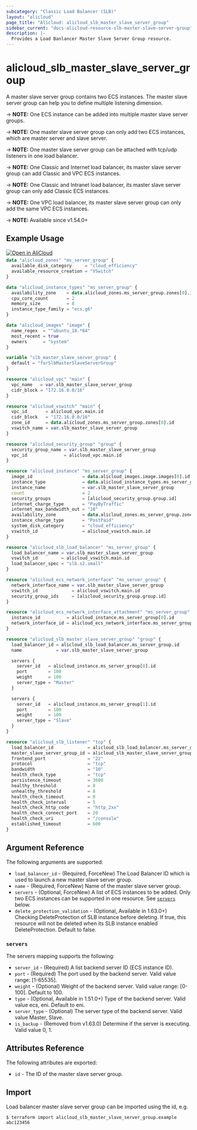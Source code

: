 ```yaml
---
subcategory: "Classic Load Balancer (SLB)"
layout: "alicloud"
page_title: "Alicloud: alicloud_slb_master_slave_server_group"
sidebar_current: "docs-alicloud-resource-slb-master-slave-server-group"
description: |-
  Provides a Load Banlancer Master Slave Server Group resource.
---
```


# alicloud_slb_master_slave_server_group

A master slave server group contains two ECS instances. The master slave server group can help you to define multiple listening dimension.

-> **NOTE:** One ECS instance can be added into multiple master slave server groups.

-> **NOTE:** One master slave server group can only add two ECS instances, which are master server and slave server.

-> **NOTE:** One master slave server group can be attached with tcp/udp listeners in one load balancer.

-> **NOTE:** One Classic and Internet load balancer, its master slave server group can add Classic and VPC ECS instances.

-> **NOTE:** One Classic and Intranet load balancer, its master slave server group can only add Classic ECS instances.

-> **NOTE:** One VPC load balancer, its master slave server group can only add the same VPC ECS instances.

-> **NOTE:** Available since v1.54.0+

## Example Usage

<div style="display: block;margin-bottom: 40px;"><div class="oics-button" style="float: right;position: absolute;margin-bottom: 10px;">
  <a href="https://api.aliyun.com/terraform?resource=alicloud_slb_master_slave_server_group&exampleId=801c7454-2bd4-26f6-8a51-b5e8e13657270a27203e&activeTab=example&spm=docs.r.slb_master_slave_server_group.0.801c74542b&intl_lang=EN_US" target="_blank">
    <img alt="Open in AliCloud" src="https://img.alicdn.com/imgextra/i1/O1CN01hjjqXv1uYUlY56FyX_!!6000000006049-55-tps-254-36.svg" style="max-height: 44px; max-width: 100%;">
  </a>
</div></div>

```terraform
data "alicloud_zones" "ms_server_group" {
  available_disk_category     = "cloud_efficiency"
  available_resource_creation = "VSwitch"
}

data "alicloud_instance_types" "ms_server_group" {
  availability_zone    = data.alicloud_zones.ms_server_group.zones[0].id
  cpu_core_count       = 2
  memory_size          = 8
  instance_type_family = "ecs.g6"
}

data "alicloud_images" "image" {
  name_regex  = "^ubuntu_18.*64"
  most_recent = true
  owners      = "system"
}

variable "slb_master_slave_server_group" {
  default = "forSlbMasterSlaveServerGroup"
}

resource "alicloud_vpc" "main" {
  vpc_name   = var.slb_master_slave_server_group
  cidr_block = "172.16.0.0/16"
}

resource "alicloud_vswitch" "main" {
  vpc_id       = alicloud_vpc.main.id
  cidr_block   = "172.16.0.0/16"
  zone_id      = data.alicloud_zones.ms_server_group.zones[0].id
  vswitch_name = var.slb_master_slave_server_group
}

resource "alicloud_security_group" "group" {
  security_group_name = var.slb_master_slave_server_group
  vpc_id              = alicloud_vpc.main.id
}

resource "alicloud_instance" "ms_server_group" {
  image_id                   = data.alicloud_images.image.images[0].id
  instance_type              = data.alicloud_instance_types.ms_server_group.instance_types[0].id
  instance_name              = var.slb_master_slave_server_group
  count                      = 2
  security_groups            = [alicloud_security_group.group.id]
  internet_charge_type       = "PayByTraffic"
  internet_max_bandwidth_out = "10"
  availability_zone          = data.alicloud_zones.ms_server_group.zones[0].id
  instance_charge_type       = "PostPaid"
  system_disk_category       = "cloud_efficiency"
  vswitch_id                 = alicloud_vswitch.main.id
}

resource "alicloud_slb_load_balancer" "ms_server_group" {
  load_balancer_name = var.slb_master_slave_server_group
  vswitch_id         = alicloud_vswitch.main.id
  load_balancer_spec = "slb.s2.small"
}

resource "alicloud_ecs_network_interface" "ms_server_group" {
  network_interface_name = var.slb_master_slave_server_group
  vswitch_id             = alicloud_vswitch.main.id
  security_group_ids     = [alicloud_security_group.group.id]
}

resource "alicloud_ecs_network_interface_attachment" "ms_server_group" {
  instance_id          = alicloud_instance.ms_server_group[0].id
  network_interface_id = alicloud_ecs_network_interface.ms_server_group.id
}

resource "alicloud_slb_master_slave_server_group" "group" {
  load_balancer_id = alicloud_slb_load_balancer.ms_server_group.id
  name             = var.slb_master_slave_server_group

  servers {
    server_id   = alicloud_instance.ms_server_group[0].id
    port        = 100
    weight      = 100
    server_type = "Master"
  }

  servers {
    server_id   = alicloud_instance.ms_server_group[1].id
    port        = 100
    weight      = 100
    server_type = "Slave"
  }
}

resource "alicloud_slb_listener" "tcp" {
  load_balancer_id             = alicloud_slb_load_balancer.ms_server_group.id
  master_slave_server_group_id = alicloud_slb_master_slave_server_group.group.id
  frontend_port                = "22"
  protocol                     = "tcp"
  bandwidth                    = "10"
  health_check_type            = "tcp"
  persistence_timeout          = 3600
  healthy_threshold            = 8
  unhealthy_threshold          = 8
  health_check_timeout         = 8
  health_check_interval        = 5
  health_check_http_code       = "http_2xx"
  health_check_connect_port    = 20
  health_check_uri             = "/console"
  established_timeout          = 600
}
```

## Argument Reference

The following arguments are supported:

* `load_balancer_id` - (Required, ForceNew) The Load Balancer ID which is used to launch a new master slave server group.
* `name` - (Required, ForceNew) Name of the master slave server group. 
* `servers` - (Optional, ForceNew) A list of ECS instances to be added. Only two ECS instances can be supported in one resource. See [`servers`](#servers) below.
* `delete_protection_validation` - (Optional, Available in 1.63.0+) Checking DeleteProtection of SLB instance before deleting. If true, this resource will not be deleted when its SLB instance enabled DeleteProtection. Default to false.

### `servers`

The servers mapping supports the following:

* `server_id` - (Required) A list backend server ID (ECS instance ID).
* `port` - (Required) The port used by the backend server. Valid value range: [1-65535].
* `weight` - (Optional) Weight of the backend server. Valid value range: [0-100]. Default to 100.
* `type` - (Optional, Available in 1.51.0+) Type of the backend server. Valid value ecs, eni. Default to eni.
* `server_type` - (Optional) The server type of the backend server. Valid value Master, Slave.
* `is_backup` - (Removed from v1.63.0) Determine if the server is executing. Valid value 0, 1. 

## Attributes Reference

The following attributes are exported:

* `id` - The ID of the master slave server group.

## Import

Load balancer master slave server group can be imported using the id, e.g.

```shell
$ terraform import alicloud_slb_master_slave_server_group.example abc123456
```
